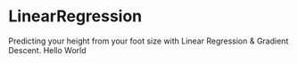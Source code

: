 # LinearRegression
Predicting your height from your foot size with Linear Regression &amp; Gradient Descent.
Hello World
